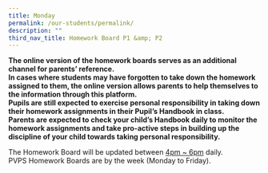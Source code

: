 ```yaml
---
title: Monday
permalink: /our-students/permalink/
description: ""
third_nav_title: Homework Board P1 &amp; P2
---
```

<b>The online version of the homework boards serves as an additional channel for parents’ reference.<br>
In cases where students may have forgotten to take down the homework assigned to them, the online version allows parents to help themselves to the information through this platform.<br>
Pupils are still expected to exercise personal responsibility in taking down their homework assignments in their Pupil’s Handbook in class.<br>
Parents are expected to check your child’s Handbook daily to monitor the homework assignments and take pro-active steps in building up the discipline of your child towards taking personal responsibility.</b>

The Homework Board will be updated between&nbsp;<u>4pm ~ 6pm</u> daily.  <br>
PVPS Homework Boards are by the week (Monday to Friday).